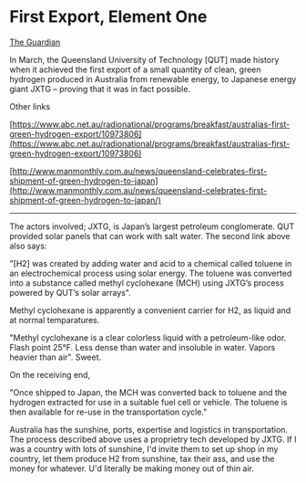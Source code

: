 # First Export, Element One

[The Guardian](https://www.theguardian.com/environment/2019/apr/08/the-perfect-storm-woodside-energy-and-siemens-invest-in-australias-hydrogen-economy?CMP=share_btn_tw)

In March, the Queensland University of Technology [QUT] made history
when it achieved the first export of a small quantity of clean, green
hydrogen produced in Australia from renewable energy, to Japanese
energy giant JXTG – proving that it was in fact possible.

Other links

[https://www.abc.net.au/radionational/programs/breakfast/australias-first-green-hydrogen-export/10973806](https://www.abc.net.au/radionational/programs/breakfast/australias-first-green-hydrogen-export/10973806)

[http://www.manmonthly.com.au/news/queensland-celebrates-first-shipment-of-green-hydrogen-to-japan](http://www.manmonthly.com.au/news/queensland-celebrates-first-shipment-of-green-hydrogen-to-japan/)

---

The actors involved; JXTG, is Japan’s largest petroleum
conglomerate. QUT provided solar panels that can work with salt
water. The second link above also says:

"[H2] was created by adding water and acid to a chemical called
toluene in an electrochemical process using solar energy. The toluene
was converted into a substance called methyl cyclohexane (MCH) using
JXTG’s process powered by QUT’s solar arrays". 

Methyl cyclohexane is apparently a convenient carrier for H2, as
liquid and at normal temparatures.

"Methyl cyclohexane is a clear colorless liquid with a petroleum-like
odor. Flash point 25°F. Less dense than water and insoluble in
water. Vapors heavier than air". Sweet.

On the receiving end,

"Once shipped to Japan, the MCH was converted back to toluene and
the hydrogen extracted for use in a suitable fuel cell or vehicle. The
toluene is then available for re-use in the transportation cycle."

Australia has the sunshine, ports, expertise and logistics in
transportation. The process described above uses a proprietry tech
developed by JXTG. If I was a country with lots of sunshine, I'd
invite them to set up shop in my country, let them produce H2 from
sunshine, tax their ass, and use the money for whatever. U'd literally
be making money out of thin air.

